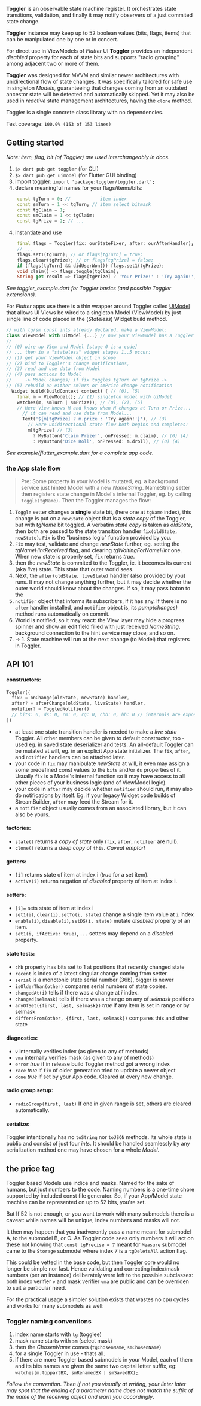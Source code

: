 **Toggler** is an observable state machine register. It orchestrates state transitions, validation, and finally it may notify observers of a just commited state change.

**Toggler** instance may keep up to 52 boolean values (bits, flags, items) that can be manipulated one by one or in concert.

For direct use in ViewModels of _Flutter_ UI **Toggler** provides an independent _disabled_ property for each of state bits and supports "radio grouping" among adjacent two or more of them.

**Toggler** was designed for MVVM and similar newer architectures with unidirectional flow of state changes. It was specifically tailored for safe use in singleton _Models_, guaranteeing that changes coming from an outdated ancestor state will be detected and automatically skipped. Yet it may also be used in _reactive_ state management architectures, having the `clone` method.

Toggler is a single concrete class library with no dependencies.

Test coverage: `100.0% (153 of 153 lines)`

## Getting started

_Note: item, flag, bit (of Toggler) are used interchangeably in docs._

 1. `$> dart pub get toggler` (for CLI)
 1. `$> dart pub get uimodel` (for Flutter GUI binding)
 2. import toggler: `import 'package:toggler/toggler.dart';`
 3. declare meaningful names for your flags/items/bits:
 ```Dart
     const tgTurn = 0; //           item index
     const smTurn = 1 << tgTurn; // item select bitmask
     const tgClaim = 1;
     const smClaim = 1 << tgClaim;
     const tgPrize = 2; // ...
 ```
 4. instantiate and use
 ```Dart
     final flags = Toggler(fix: ourStateFixer, after: ourAfterHandler);
     // ...
     flags.set1(tgTurn); // or flags[tgTurn] = true;
     flags.clear(tgPrize); // or flags[tgPrize] = false;
     if (flags[tgTurn] && didUserWon()) flags.set1(tgPrize);
     void claim() => flags.toggle(tgClaim);
     String get result => flags[tgPrize] ? 'Your Prize!' : 'Try again!';
 ```
_See toggler_example.dart for Toggler basics (and possible Toggler extensions)._

For _Flutter_ apps use there is a thin wrapper around Toggler called [UiModel](https://pub.dev/packages/uimodel) that allows UI Views be wired to a singleton Model (ViewModel) by just single line of code placed in the (_Stateless_) Widget build method.
```Dart
// with tg/sm const ints already declared, make a ViewModel:
class ViewModel with UiModel {...} // now your ViewModel has a Toggler
//
// (0) wire up View and Model [stage 0 is-a code]
// ... then in a "stateless" widget stages 1..5 occur:
// (1) get your ViewModel object in scope
// (2) bind to Toggler's change notifications,
// (3) read and use data from Model
// (4) pass actions to Model
//     -> Model changes; if fix toggles tgTurn or tgPrize ->
// (5) rebuild on either smTurn or smPrize change notification
  Widget build(BuildContext context) { // (0), (5)
    final m = ViewModel(); // (1) singleton model with UiModel
    watches(m, smTurn | smPrize)); // (0), (2), (5)
    // Here View knows M and knows when M changes at Turn or Prize...
      // it can read and use data from Model...
      Text('${m[tgPrize] ? m.prize : 'Try again!'}'), // (3)
        // Here unidirectional state flow both begins and completes:
        m[tgPrize] // (3)
          ? MyButton('Claim Prize!', onPressed: m.claim), // (0) (4)
          : MyButton('Dice Roll', onPressed: m.droll), // (0) (4)
```
_See example/flutter_example.dart for a complete app code._


### the App state flow

> Pre: Some property in your Model is mutated, eg. a background service just hinted Model with a new _NameString_. NameString setter then registers state change in Model's internal Toggler, eg. by calling `toggle(tgName)`. Then the Toggler manages the flow:

1. `Toggle` setter changes a **single** state bit, (here one at `tgName` index), this change is put on a `newState` object that is a _state copy_ of the Toggler, but with _tgName_ bit toggled. A verbatim _state copy_ is taken as _oldState_, then both are passed to the state transition handler `fix(oldState, newState)`. `Fix` is the "business logic" function provided by you.
2. `Fix` may test, validate and change _newState_ further, eg. setting the _tgNameHintReceived_ flag, and clearing _tgWaitingForNameHint_ one. When new state is properly set, `fix` returns _true_.
3. then the _newState_ is commited to the Toggler, ie. it becomes its current (aka _live_) state. This state that outer world sees.
4. Next, the `after(oldState, liveState)` handler (also provided by you) runs. It may not change anything further, but it may decide whether the outer world should know about the changes. If so, it may pass baton to the
5. `notifier` object that informs its subscribers, if it has any. If there is no `after` handler installed, and `notifier` object is, its _pump(changes)_ method runs automatically on commit.
6. World is notified, so it may react: the View layer may hide a progress spinner and show an edit field filled with just received _NameString_, background connection to the hint service may close, and so on.
7. -> 1. State machine will run at the next change (to Model) that registers in Toggler.


## API 101

#### constructors:
```Dart
Toggler({
  fix? = onChange(oldState, newState) handler, 
  after? = afterChange(oldState, liveState) handler,
  notifier? = ToggledNotifier()
  // bits: 0, ds: 0, rm: 0, rg: 0, chb: 0, hh: 0 // internals are exposed too
})
```
- at least one state transition handler is needed to make a _live state_ Toggler. All other members can be given to default constructor, too - used eg. in saved state deserializer and tests. An all-default Toggler can be mutated at will, eg. in an explicit App state initializer. The `fix`, `after`, and `notifier` handlers can be attached later.
- your code in `fix` may manipulate _newState_ at will, it even may assign a some predefined const values to the `bits` and/or `ds` properties of it. Usually `fix` is a Model's internal function so it may have access to all other pieces of your business logic (and of ViewModel logic).
- your code in `after` may decide whether `notifier` should run, it may also do notifications by itself. Eg. if your legacy Widget code builds of StreamBuilder, `after` may feed the Stream for it.
- a `notifier` object usually comes from an associated library, but it can also be yours.

#### factories:
- `state()` returns a _copy of state_ only (`fix`, `after`, `notifier` are null).
- `clone()` returns a _deep copy_ of `this`. _Caveat emptor!_

#### getters:
- `[i]` returns state of item at index i (_true_ for a set item).
- `active(i)` returns negation of _disabled_ property of item at index i.

#### setters:
- `[i]=` sets state of item at index i
- `set1(i)`, `clear(i)`, `setTo(i, state)` change a single item value at `i` index
- `enable(i)`, `disable(i)`, `setDS(i, state)` mutate _disabled_ property of an item.
- `set1(i, ifActive: true)`, `...` setters may depend on a _disabled_ property.

#### state tests:
- `chb` property has bits set to 1 at positions that recently changed state
- `recent` is index of a latest singular change coming from setter.
- `serial` is a monotonic state serial number (36b), bigger is newer
- `isOlderThan(other)` compares serial numbers of state copies.
- `changedAt(i)` tells if there was a change at _i_ index.
- `changed(selmask)` tells if there was a change on any of _selmask_ positions
- `anyOfSet({first, last, selmask})` _true_ if any item is set in range or by selmask
- `differsFrom(other, {first, last, selmask})` compares this and other state

#### diagnostics:
- `v` internally verifies index (as given to any of methods)
- `vma` internally verifies mask (as given to any of methods)
- `error` _true_ if in release build Toggler method got a wrong index
- `race` _true_ if `fix` of older generation tried to update a newer object
- `done` _true_ if set by your App code. Cleared at every new change.

#### radio group setup:
- `radioGroup(first, last)` If one in given range is set, others are cleared automatically.

#### serialize:
Toggler intentionally has no `toString` nor `toJSON` methods. Its whole state is public and consist of just four _ints_. It should be handled seamlessly by any serialization method one may have chosen for a whole _Model_.


## the price tag

Toggler based Models use indice and masks.  Named for the sake of humans, but just numbers to the code. Naming numbers is a one-time chore supported by included const file generator. So, if your App/Model state machine can be represented on up to 52 bits, you're set.

But If 52 is not enough, or you want to work with many submodels there is a caveat: while names will be unique, index numbers and masks will not.

It then may happen that you inadverently pass a name meant for submodel A, to the submodel B, or C. As Toggler code sees only numbers it will act on these not knowing that `const tgPrecise = 7` meant for `Measure` submodel came to the `Storage` submodel where index 7 is a `tgDeleteAll` action flag.

This could be vetted in the base code, but then Toggler core would no longer be simple nor fast. Hence validating and correcting index/mask numbers (per an instance) deliberately were left to the possible subclasses: both index verifier `v` and mask verifier `vma` are public and can be overriden to suit a particular need.

For the practical usage a simpler solution exists that wastes no cpu cycles and works for many submodels as well:

### Toggler naming conventions

1. index name starts with `tg` (togglee)
2. mask name starts with `sm` (select mask)
3. then the _ChosenName_ comes (`tgChosenName`, `smChosenName`)
4. for a single Toggler in use - thats all.
5. if there are more Toggler based submodels in your Model, each of them and its bits names are given the same two capital letter suffix, eg: `watches(m.toppartBX, smRenamedBX | smSavedBX);`.

_Follow the convention. Then if not you visually at writing, your linter later may spot that the ending of a parameter name does not match the suffix of the name of the receiving object and warn you accordingly_.
